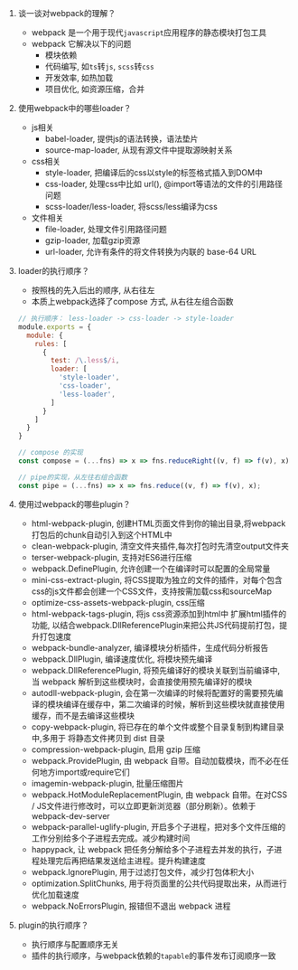 1. 谈一谈对webpack的理解？
    - webpack 是一个用于现代`javascript`应用程序的静态模块打包工具
    - webpack 它解决以下的问题
      - 模块依赖
      - 代码编写, 如`ts`转`js`, `scss`转`css`
      - 开发效率, 如热加载
      - 项目优化, 如资源压缩，合并

2. 使用webpack中的哪些loader？
    - js相关
      - babel-loader, 提供js的语法转换，语法垫片
      - source-map-loader, 从现有源文件中提取源映射关系
    - css相关
      - style-loader,  把编译后的css以style的标签格式插入到DOM中
      - css-loader, 处理css中比如 url(), @import等语法的文件的引用路径问题
      - scss-loader/less-loader,  将scss/less编译为css
    - 文件相关
      - file-loader, 处理文件引用路径问题
      - gzip-loader, 加载gzip资源
      - url-loader, 允许有条件的将文件转换为内联的 base-64 URL
  
3. loader的执行顺序？
    - 按照栈的先入后出的顺序, 从右往左
    - 本质上webpack选择了compose 方式, 从右往左组合函数

    ```javascript
    // 执行顺序： less-loader -> css-loader -> style-loader
    module.exports = {
      module: {
        rules: [
          {
            test: /\.less$/i,
            loader: [
              'style-loader',
              'css-loader',
              'less-loader',
            ]
          }
        ]
      }
    }
    ```
    ```javascript
    // compose 的实现
    const compose = (...fns) => x => fns.reduceRight((v, f) => f(v), x);

    // pipe的实现，从左往右组合函数
    const pipe = (...fns) => x => fns.reduce((v, f) => f(v), x);
    ```

4. 使用过webpack的哪些plugin？
    - html-webpack-plugin, 创建HTML页面文件到你的输出目录,将webpack打包后的chunk自动引入到这个HTML中
    - clean-webpack-plugin, 清空文件夹插件,每次打包时先清空output文件夹
    - terser-webpack-plugin, 支持对ES6进行压缩
    - webpack.DefinePlugin, 允许创建一个在编译时可以配置的全局常量
    - mini-css-extract-plugin, 将CSS提取为独立的文件的插件，对每个包含css的js文件都会创建一个CSS文件，支持按需加载css和sourceMap
    - optimize-css-assets-webpack-plugin, css压缩
    - html-webpack-tags-plugin, 将js css资源添加到html中 扩展html插件的功能, 以结合webpack.DllReferencePlugin来把公共JS代码提前打包，提升打包速度
    - webpack-bundle-analyzer, 编译模块分析插件，生成代码分析报告
    - webpack.DllPlugin, 编译速度优化, 将模块预先编译
    - webpack.DllReferencePlugin, 将预先编译好的模块关联到当前编译中, 当 webpack 解析到这些模块时，会直接使用预先编译好的模块
    - autodll-webpack-plugin, 会在第一次编译的时候将配置好的需要预先编译的模块编译在缓存中，第二次编译的时候，解析到这些模块就直接使用缓存，而不是去编译这些模块
    - copy-webpack-plugin, 将已存在的单个文件或整个目录复制到构建目录中,多用于 将静态文件拷贝到 dist 目录
    - compression-webpack-plugin, 启用 gzip 压缩
    - webpack.ProvidePlugin,  由 webpack 自带。自动加载模块，而不必在任何地方import或require它们
    - imagemin-webpack-plugin, 批量压缩图片
    - webpack.HotModuleReplacementPlugin, 由 webpack 自带。在对CSS / JS文件进行修改时，可以立即更新浏览器（部分刷新）。依赖于 webpack-dev-server
    - webpack-parallel-uglify-plugin, 开启多个子进程，把对多个文件压缩的工作分别给多个子进程去完成。减少构建时间
    - happypack, 让 webpack 把任务分解给多个子进程去并发的执行，子进程处理完后再把结果发送给主进程。提升构建速度
    - webpack.IgnorePlugin, 用于过滤打包文件，减少打包体积大小
    - optimization.SplitChunks, 用于将页面里的公共代码提取出来，从而进行优化加载速度
    - webpack.NoErrorsPlugin, 报错但不退出 webpack 进程
   
5. plugin的执行顺序？
    - 执行顺序与配置顺序无关
    - 插件的执行顺序，与webpack依赖的`tapable`的事件发布订阅顺序一致